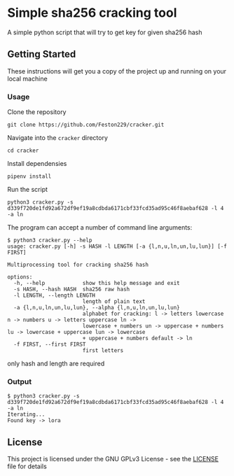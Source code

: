 # Simple sha256 cracking tool

A simple python script that will try to get key for given sha256 hash


## Getting Started

These instructions will get you a copy of the project up and running on your local machine

### Usage

Clone the repository
```
git clone https://github.com/Feston229/cracker.git
```

Navigate into the `cracker` directory
```
cd cracker
```

Install dependensies
```
pipenv install
```

Run the script
```
python3 cracker.py -s d339f720de1fd92a672df9ef19a8cdbda6171cbf33fcd35ad95c46f8aebaf628 -l 4 -a ln
```
The program can accept a number of command line arguments:
```
$ python3 cracker.py --help
usage: cracker.py [-h] -s HASH -l LENGTH [-a {l,n,u,ln,un,lu,lun}] [-f FIRST]

Multiprocessing tool for cracking sha256 hash

options:
  -h, --help            show this help message and exit
  -s HASH, --hash HASH  sha256 raw hash
  -l LENGTH, --length LENGTH
                        length of plain text
  -a {l,n,u,ln,un,lu,lun}, --alpha {l,n,u,ln,un,lu,lun}
                        alphabet for cracking: l -> letters lowercase n -> numbers u -> letters uppercase ln ->
                        lowercase + numbers un -> uppercase + numbers lu -> lowercase + uppercase lun -> lowercase
                        + uppercase + numbers default -> ln
  -f FIRST, --first FIRST
                        first letters
```
only hash and length are required

###  Output
```
$ python3 cracker.py -s d339f720de1fd92a672df9ef19a8cdbda6171cbf33fcd35ad95c46f8aebaf628 -l 4 -a ln
Iterating...
Found key -> lora
```


## License

This project is licensed under the GNU GPLv3 License - see the [LICENSE](LICENSE) file for details